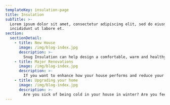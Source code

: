 ```yaml
---
templateKey: insulation-page
title: Insulation
subTitle: >-
  Lorem ipsum dolor sit amet, consectetur adipiscing elit, sed do eiusmod tempor
  incididunt ut labore et.
section:
  sectionDetail:
    - title: New House
      image: /img/blog-index.jpg
      description: >-
        Snug Insulation can help design a comfortable, warm and healthy home that will meet your goals and lifestyle expectations all year round. The choice of building materials & systems at time of construction is crucial - Choose wisley and big energy savings can be locked in for the lifetime of the property, saving thousands of dollars and creating a healthy environment for all of the occupants.
    - title: Major Renovations
      image: /img/blog-index.jpg
      description: >-
        If you want to enhance how your house performs and reduce your power bill, please think about Snug Insulation. We can help you to achieve your goals when building your dream home. Certain crucial energy saving improvements such as Wall insulation can only be done cost effectively during renovations so dont miss this opportunity.
    - title: Upgrading your home
      image: /img/blog-index.jpg
      description: >-
        Are you sick of being cold in your house in winter? Are you feeling too hot in summer? Does your energy bill disturb you? Talk to Snug Insulation about to the right Product options to upgrade your house and make it comfortable and economical to run.
---
```

